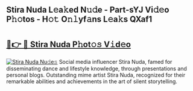 ## Stira Nuda L𝚎a𝚔ed N𝚞𝚍e - Part-sYJ Vi𝚍𝚎o P𝚑𝚘tos - H𝚘𝚝 O𝚗𝚕yf𝚊ns L𝚎a𝚔s QXaf1

# <h2><a href="http://kf3c74s.oniu.top/?m=Stira+Nuda">🔗👉 🔴 Stira Nuda P𝚑ot𝚘𝚜 V𝚒d𝚎o</a></h2>

[![Stira Nuda Nu𝚍e𝚜](https://i.imgur.com/0qMVB7G.gif)](http://kf3c74s.oniu.top/?m=Stira+Nuda)
Social media influencer Stira Nuda, famed for disseminating dance and lifestyle knowledge, through presentations and personal blogs. Outstanding mime artist Stira Nuda, recognized for their remarkable abilities and achievements in the art of silent storytelling.  
